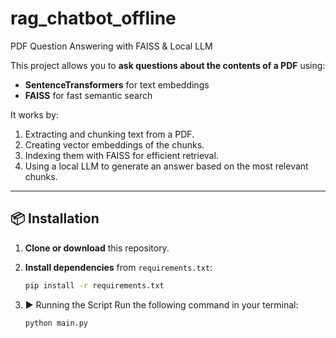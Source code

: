 # rag_chatbot_offline
 PDF Question Answering with FAISS & Local LLM

This project allows you to **ask questions about the contents of a PDF** using:
- **SentenceTransformers** for text embeddings
- **FAISS** for fast semantic search


It works by:
1. Extracting and chunking text from a PDF.
2. Creating vector embeddings of the chunks.
3. Indexing them with FAISS for efficient retrieval.
4. Using a local LLM to generate an answer based on the most relevant chunks.

---
## 📦 Installation

1. **Clone or download** this repository.

2. **Install dependencies** from `requirements.txt`:
   ```bash
   pip install -r requirements.txt

3. ▶️ Running the Script
    Run the following command in your terminal:
   ```bash
   python main.py


